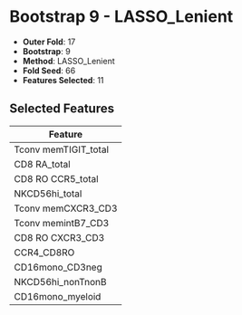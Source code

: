 # Bootstrap 9 - LASSO_Lenient

- **Outer Fold**: 17
- **Bootstrap**: 9
- **Method**: LASSO_Lenient
- **Fold Seed**: 66
- **Features Selected**: 11

## Selected Features

| Feature |
|---------|
| Tconv memTIGIT_total |
| CD8 RA_total |
| CD8 RO CCR5_total |
| NKCD56hi_total |
| Tconv memCXCR3_CD3 |
| Tconv memintB7_CD3 |
| CD8 RO CXCR3_CD3 |
| CCR4_CD8RO |
| CD16mono_CD3neg |
| NKCD56hi_nonTnonB |
| CD16mono_myeloid |
